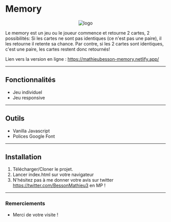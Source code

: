 # Memory

<p align="center">
    <img src="https://mathieubesson-memory.netlify.app/img/logo.png" alt="logo">
</p>

Le memory est un jeu ou le joueur commence et retourne 2 cartes, 2 possibilités: Si les cartes ne sont pas identiques (ce n'est pas une paire), il les retourne il retente sa chance. Par contre, si les 2 cartes sont identiques, c'est une paire, les cartes restent donc retournés!

Lien vers la version en ligne : https://mathieubesson-memory.netlify.app/ 

---

## Fonctionnalités

* Jeu individuel
* Jeu responsive

---

## Outils

* Vanilla Javascript 
* Polices Google Font

---

## Installation

1. Télécharger/Cloner le projet.
2. Lancer index.html sur votre navigateur
3. N'hésitez pas à me donner votre avis sur twitter https://twitter.com/BessonMathieu3 en MP !

---

### Remerciements

* Merci de votre visite !
